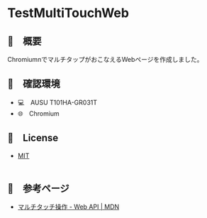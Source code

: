 # TestMultiTouchWeb
## 📗　概要
ChromiumnでマルチタップがおこなえるWebページを作成しました。

## 📗　確認環境
- 💻　AUSU T101HA-GR031T
- 🌐　Chromium

## 🎫　License
- [MIT](https://raw.githubusercontent.com/aocattleya/Ramen-Timer/master/LICENSE)  
　

## 🔖　参考ページ
- [マルチタッチ操作 - Web API | MDN](https://developer.mozilla.org/ja/docs/Web/API/Pointer_events/Multi-touch_interaction)
